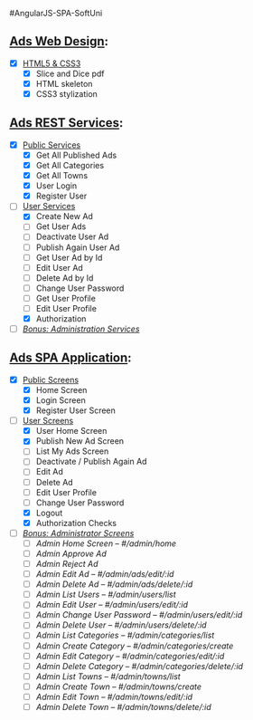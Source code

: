 #AngularJS-SPA-SoftUni

## [Ads Web Design](/../../milestones/Web%20Design):
- [x] [HTML5 & CSS3](/../../issues/1)
  - [x] Slice and Dice pdf
  - [x] HTML skeleton
  - [x] CSS3 stylization
  
## [Ads REST Services](/../../milestones/REST%20Services):
- [x] [Public Services](/../../issues/2)
  - [x] Get All Published Ads
  - [x] Get All Categories
  - [x] Get All Towns
  - [x] User Login
  - [x] Register User
- [ ] [User Services](/../../issues/3)
  - [x] Create New Ad
  - [ ] Get User Ads
  - [ ] Deactivate User Ad
  - [ ] Publish Again User Ad
  - [ ] Get User Ad by Id
  - [ ]	Edit User Ad
  - [ ] Delete Ad by Id
  - [ ] Change User Password
  - [ ] Get User Profile
  - [ ]	Edit User Profile
  - [x]	Authorization
- [ ] [*Bonus: Administration Services*](/../../issues/4)
  
## [Ads SPA Application](/../../milestones/SPA%20Application):
- [x] [Public Screens](/../../issues/5)
  - [x] Home Screen
  - [x] Login Screen
  - [x] Register User Screen
- [ ] [User Screens](/../../issues/6)
  - [x] User Home Screen
  - [x] Publish New Ad Screen
  - [ ] List My Ads Screen
  - [ ] Deactivate / Publish Again Ad
  - [ ] Edit Ad
  - [ ]	Delete Ad
  - [ ] Edit User Profile
  - [ ] Change User Password
  - [x] Logout
  - [x]	Authorization Checks
- [ ] [*Bonus: Administrator Screens*](/../../issues/7)
  - [ ] *Admin Home Screen – #/admin/home*
  - [ ] *Admin Approve Ad*
  - [ ] *Admin Reject Ad*
  - [ ] *Admin Edit Ad – #/admin/ads/edit/:id*
  - [ ] *Admin Delete Ad – #/admin/ads/delete/:id*
  - [ ] *Admin List Users – #/admin/users/list*
  - [ ] *Admin Edit User – #/admin/users/edit/:id*
  - [ ] *Admin Change User Password – #/admin/users/edit/:id*
  - [ ] *Admin Delete User – #/admin/users/delete/:id*
  - [ ] *Admin List Categories – #/admin/categories/list*
  - [ ] *Admin Create Category – #/admin/categories/create*
  - [ ] *Admin Edit Category – #/admin/categories/edit/:id*
  - [ ] *Admin Delete Category – #/admin/categories/delete/:id*
  - [ ] *Admin List Towns – #/admin/towns/list*
  - [ ] *Admin Create Town – #/admin/towns/create*
  - [ ] *Admin Edit Town – #/admin/towns/edit/:id*
  - [ ] *Admin Delete Town – #/admin/towns/delete/:id*
